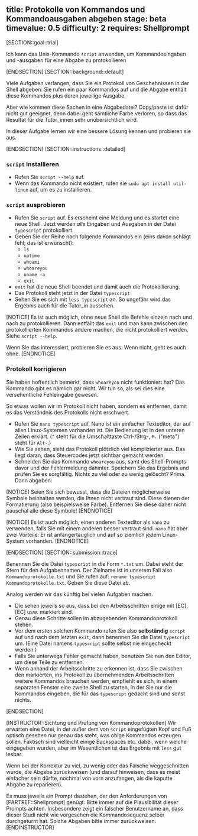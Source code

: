 title: Protokolle von Kommandos und Kommandoausgaben abgeben
stage: beta
timevalue: 0.5
difficulty: 2
requires: Shellprompt
---
[SECTION::goal::trial]

Ich kann das Unix-Kommando `script` anwenden, um Kommandoeingaben und -ausgaben 
für eine Abgabe zu protokollieren

[ENDSECTION]
[SECTION::background::default]

Viele Aufgaben verlangen, dass Sie ein Protokoll von Geschehnissen in der Shell
abgeben: Sie rufen ein paar Kommandos auf und die Abgabe enthält diese Kommandos plus
deren jeweilige Ausgabe.

Aber wie kommen diese Sachen in eine Abgabedatei?
Copy/paste ist dafür nicht gut geeignet, denn dabei geht sämtliche Farbe verloren,
so dass das Resultat für die Tutor_innen sehr unübersichtlich wird.

In dieser Aufgabe lernen wir eine bessere Lösung kennen und probieren sie aus.

[ENDSECTION]
[SECTION::instructions::detailed]

### `script` installieren

- Rufen Sie `script --help` auf.
- Wenn das Kommando nicht existiert, rufen sie `sudo apt install util-linux` auf,
  um es zu installieren.


### `script` ausprobieren

- Rufen Sie `script` auf.
  Es erscheint eine Meldung und es startet eine neue Shell.
  Jetzt werden _alle_ Eingaben und Ausgaben in der Datei `typescript` protokolliert.
- Geben Sie der Reihe nach folgende Kommandos ein (eins davon schlägt fehl; das ist erwünscht):
    - `ls`
    - `uptime`
    - `whoami`
    - `whoareyou`
    - `uname -a`
    - `exit`
- `exit` hat die neue Shell beendet und damit auch die Protokollierung.
- Das Protokoll steht jetzt in der Datei `typescript`
- Sehen Sie es sich mit `less typescript` an.
  So ungefähr wird das Ergebnis auch für die Tutor_in aussehen.
  
[NOTICE]
Es ist auch möglich, ohne neue Shell die Befehle einzeln nach und nach zu protokollieren.
Dann entfällt das `exit` und man kann zwischen den protokollierten Kommandos
andere machen, die nicht protokolliert werden.
Siehe `script --help`. 

Wenn Sie das interessiert, probieren Sie es aus.
Wenn nicht, geht es auch ohne.
[ENDNOTICE]


### Protokoll korrigieren

Sie haben hoffentlich bemerkt, dass `whoareyou` nicht funktioniert hat?
Das Kommando gibt es nämlich gar nicht.
Wir tun so, als sei dies eine versehentliche Fehleingabe gewesen.

So etwas wollen wir im Protokoll nicht haben, sondern es entfernen, damit es das
Verständnis des Protokolls nicht erschwert.

- Rufen Sie `nano typescript` auf.
  Nano ist ein einfacher Texteditor, der auf allen Linux-Systemen vorhanden ist.
  Die Bedienung ist in den unteren Zeilen erklärt. 
  (`^` steht für die Umschalttaste Ctrl-/Strg-, `M-` ("meta") steht für `Alt-`.)
- Wie Sie sehen, sieht das Protokoll plötzlich viel komplizierter aus.
  Das liegt daran, dass Steuercodes jetzt sichtbar gemacht werden.
- Schneiden Sie das Kommando `whoareyou` aus, samt des Shell-Prompts davor
  und der Fehlermeldung dahinter.
  Speichern Sie das Ergebnis und prüfen Sie es sorgfältig.
  Nichts zu viel oder zu wenig gelöscht? Prima. Dann abgeben:
  
[NOTICE]
Seien Sie sich bewusst, dass die Dateien möglicherweise Symbole beinhalten werden, die Ihnen nicht vertraut
sind. Diese dienen der Formatierung (also beispielsweise Farbe). 
Entfernen Sie diese daher nicht pauschal alle diese Symbole!
[ENDNOTICE]

[NOTICE]
Es ist auch möglich, einen anderen Texteditor als `nano` zu verwenden,
falls Sie mit einem anderen besser vertraut sind.
`nano` hat aber zwei Vorteile: Er ist anfängertauglich und auf so ziemlich jedem
Linux-System vorhanden. 
[ENDNOTICE]

[ENDSECTION]
[SECTION::submission::trace]

Benennen Sie die Datei `typescript` in die Form `*.txt` um.
Dabei steht der Stern für den Aufgabennamen.
Der Zielname ist in unserem Fall also `Kommandoprotokolle.txt` und Sie rufen auf:
`rename typescript Kommandoprotokolle.txt`.
Geben Sie diese Datei ab.

Analog werden wir das künftig bei vielen Aufgaben machen.

- Die sehen jeweils so aus, dass bei den Arbeitsschritten einige mit 
  [EC], [EC] usw. markiert sind.
- Genau diese Schritte sollen im abzugebenden Kommandoprotokoll stehen.
- Vor dem ersten solchen Kommando rufen Sie also **selbständig** `script` auf
  und nach dem letzten `exit`, dann benennen Sie die Datei `typescript` um.
  (Eine Datei namens `typescript` sollte selbst nie eingecheckt werden.)
- Falls Sie unterwegs Fehler gemacht haben, benutzen Sie nun den Editor,
  um diese Teile zu entfernen.
- Wenn anhand der Arbeitsschritte zu erkennen ist, dass Sie zwischen den
  markierten, ins Protokoll zu übernehmenden Arbeitsschritten weitere
  Kommandos brauchen werden, empfiehlt es sich, in einem separaten Fenster eine zweite Shell zu
  starten, in der Sie nur die Kommandos eingeben, die für das `typescript`
  gedacht sind und sonst nichts.

[ENDSECTION]

[INSTRUCTOR::Sichtung und Prüfung von Kommandoprotokollen]
Wir erwarten eine Datei, in der außer dem von `script` eingefügten Kopf und Fuß
optisch gesehen nur genau das steht, was obige Kommandos erzeugen sollen.
Faktisch sind vielleicht einige Backspaces etc. dabei, wenn welche eingegeben wurden,
aber im Wesentlichen ist das Ergebnis mit `less` gut lesbar.

Wenn bei der Korrektur zu viel, zu wenig oder das Falsche weggeschnitten wurde,
die Abgabe zurückweisen (und darauf hinweisen, dass es meist einfacher sein dürfte,
nochmal von vorn anzufangen, als die kaputte Abgabe zu reparieren).

Es muss jeweils ein Prompt dastehen, 
der den Anforderungen von [PARTREF::Shellprompt] genügt.
Bitte immer auf die Plausibilität dieser Prompts achten.
Insbesondere zeigt ein falscher Benutzername an, dass dieser Studi nicht wie
vorgesehen die Kommandosequenz selber durchgeturnt hat.
Solche Abgaben bitte immer zurückweisen.
[ENDINSTRUCTOR]
